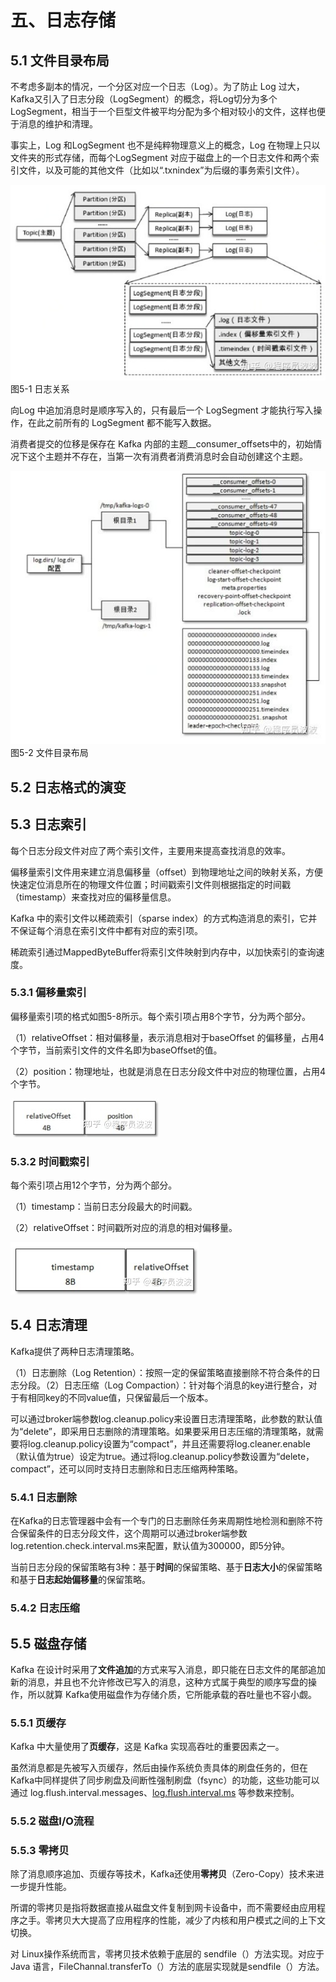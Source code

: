 # 五、日志存储

## 5.1 文件目录布局

不考虑多副本的情况，一个分区对应一个日志（Log）。为了防止 Log 过大，Kafka又引入了日志分段（LogSegment）的概念，将Log切分为多个LogSegment，相当于一个巨型文件被平均分配为多个相对较小的文件，这样也便于消息的维护和清理。

事实上，Log 和LogSegment 也不是纯粹物理意义上的概念，Log 在物理上只以文件夹的形式存储，而每个LogSegment 对应于磁盘上的一个日志文件和两个索引文件，以及可能的其他文件（比如以“.txnindex”为后缀的事务索引文件）。

![img](五、日志存储.resource/v2-87fdce3fcccbbf38a093baf226003d0e_720w.jpg)图5-1 日志关系

向Log 中追加消息时是顺序写入的，只有最后一个 LogSegment 才能执行写入操作，在此之前所有的 LogSegment 都不能写入数据。

消费者提交的位移是保存在 Kafka 内部的主题__consumer_offsets中的，初始情况下这个主题并不存在，当第一次有消费者消费消息时会自动创建这个主题。

![img](五、日志存储.resource/v2-3e29c9126232cd339cd79007b54b8480_720w.jpg)图5-2 文件目录布局

## 5.2 日志格式的演变

## 5.3 日志索引

每个日志分段文件对应了两个索引文件，主要用来提高查找消息的效率。

偏移量索引文件用来建立消息偏移量（offset）到物理地址之间的映射关系，方便快速定位消息所在的物理文件位置；时间戳索引文件则根据指定的时间戳（timestamp）来查找对应的偏移量信息。

Kafka 中的索引文件以稀疏索引（sparse index）的方式构造消息的索引，它并不保证每个消息在索引文件中都有对应的索引项。

稀疏索引通过MappedByteBuffer将索引文件映射到内存中，以加快索引的查询速度。

### 5.3.1 偏移量索引

偏移量索引项的格式如图5-8所示。每个索引项占用8个字节，分为两个部分。

（1）relativeOffset：相对偏移量，表示消息相对于baseOffset 的偏移量，占用4 个字节，当前索引文件的文件名即为baseOffset的值。

（2）position：物理地址，也就是消息在日志分段文件中对应的物理位置，占用4个字节。

![img](五、日志存储.resource/v2-00c115128b969e7ed812ba017e276e5c_720w.jpg)

### 5.3.2 时间戳索引

每个索引项占用12个字节，分为两个部分。

（1）timestamp：当前日志分段最大的时间戳。

（2）relativeOffset：时间戳所对应的消息的相对偏移量。

![img](五、日志存储.resource/v2-a53946bdfe1d5a7038d432dc874796d4_720w.jpg)

## 5.4 日志清理

Kafka提供了两种日志清理策略。

（1）日志删除（Log Retention）：按照一定的保留策略直接删除不符合条件的日志分段。（2）日志压缩（Log Compaction）：针对每个消息的key进行整合，对于有相同key的不同value值，只保留最后一个版本。

可以通过broker端参数log.cleanup.policy来设置日志清理策略，此参数的默认值为“delete”，即采用日志删除的清理策略。如果要采用日志压缩的清理策略，就需要将log.cleanup.policy设置为“compact”，并且还需要将log.cleaner.enable（默认值为true）设定为true。通过将log.cleanup.policy参数设置为“delete，compact”，还可以同时支持日志删除和日志压缩两种策略。

### 5.4.1 日志删除

在Kafka的日志管理器中会有一个专门的日志删除任务来周期性地检测和删除不符合保留条件的日志分段文件，这个周期可以通过broker端参数log.retention.check.interval.ms来配置，默认值为300000，即5分钟。

当前日志分段的保留策略有3种：基于**时间**的保留策略、基于**日志大小**的保留策略和基于**日志起始偏移量**的保留策略。

### 5.4.2 日志压缩

## 5.5 磁盘存储

Kafka 在设计时采用了**文件追加**的方式来写入消息，即只能在日志文件的尾部追加新的消息，并且也不允许修改已写入的消息，这种方式属于典型的顺序写盘的操作，所以就算 Kafka使用磁盘作为存储介质，它所能承载的吞吐量也不容小觑。

### 5.5.1 页缓存

Kafka 中大量使用了**页缓存**，这是 Kafka 实现高吞吐的重要因素之一。

虽然消息都是先被写入页缓存，然后由操作系统负责具体的刷盘任务的，但在Kafka中同样提供了同步刷盘及间断性强制刷盘（fsync）的功能，这些功能可以通过 log.flush.interval.messages、[log.flush.interval.ms](https://link.zhihu.com/?target=http%3A//log.flush.interval.ms) 等参数来控制。

### 5.5.2 磁盘I/O流程

### 5.5.3 零拷贝

除了消息顺序追加、页缓存等技术，Kafka还使用**零拷贝**（Zero-Copy）技术来进一步提升性能。

所谓的零拷贝是指将数据直接从磁盘文件复制到网卡设备中，而不需要经由应用程序之手。零拷贝大大提高了应用程序的性能，减少了内核和用户模式之间的上下文切换。

对 Linux操作系统而言，零拷贝技术依赖于底层的 sendfile（）方法实现。对应于 Java 语言，FileChannal.transferTo（）方法的底层实现就是sendfile（）方法。